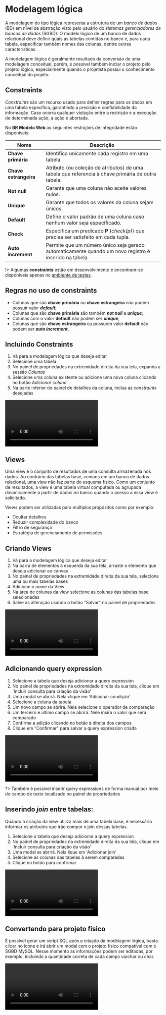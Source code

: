 # Modelagem lógica

A modelagem do tipo lógica representa a estrutura de um _banco de dados_ (BD) em nível de abstração visto pelo usuário do _sistemas gerenciadores de bancos de dados_ (SGBD). O modelo lógico de um banco de dados relacional deve definir quais as tabelas contidas no banco e, para cada tabela, especificar também nomes das colunas, dentre outras características. 

A modelagem lógica é geralmente resultado da conversão de uma modelagem conceitual, porém, é possível também iniciar o projeto pelo projeto lógico, especialmente quando o projetista possui o conhecimento conceitual do projeto.

## Constraints

_Constraints_ são um recurso usado para definir regras para os dados em uma tabela específica, garantindo a precisão e confiabilidade da informação. Caso ocorra qualquer violação entre a restrição e a execução de determinada ação, a ação é abortada.

No **BR Modelo Web** as seguintes restrições de integridade estão disponíveis:

| Nome | Descrição |
| ---- | --------- |
| **Chave primária** | Identifica unicamente cada registro em uma tabela. |
| **Chave estrangeira** | Atributo (ou coleção de atributos) de uma tabela que referencia à chave primária de outra tabela. |
| **Not null** | Garante que uma coluna não aceite valores nulos. |
| **Unique** | Garante que todos os valores da coluna sejam únicos. |
| **Default** | Define o valor padrão de uma coluna caso nenhum valor seja especificado. |
| **Check** | Especifica um predicado **P** (_check(p)_) que precisa ser satisfeito em cada tupla. |
| **Auto increment** | Permite que um número único seja gerado automaticamente quando um novo registro é inserido na tabela. |

!> Algumas **constraints** estão em desenvolvimento e encontram-se disponíveis apenas no [ambiente de testes](https://tcc-arthur.herokuapp.com/#!/).

## Regras no uso de constraints

- Colunas que são **chave primária** ou **chave estrangeira** não podem possuir valor **_default_**;
- Colunas que são **chave primária** são também **_not null_** e **_unique_**;
- Colunas com o valor **default** não podem ser **_unique_**;
- Colunas que são **chave estrangeira** ou possuem valor **default** não podem ser **_auto increment_**.

## Incluindo Constraints

1. Vá para a modelagem lógica que deseja editar
1. Selecione uma tabela
1. No painel de propriedades na extremidade direita da sua tela, expanda a sessão _Colunas_
1. Selecione uma coluna existente ou adicione uma nova coluna clicando no botão _Adicionar coluna_
1. Na parte inferior do painel de detalhes da coluna, inclua as _constraints_ desejadas

<video class="video-player" controls>
	<source src="logical-model/assets/constraints.mp4" type="video/mp4">
	Desculpe, seu navegador não suporta esse formato de vídeo.
</video>

## Views

Uma view é o conjunto de resultados de uma consulta armazenada nos dados. Ao contrário das tabelas base, comuns em um banco de dados relacional, uma view não faz parte do esquema físico. Como um conjunto de resultados, a view é uma tabela virtual computada ou agrupada dinamicamente a partir de dados no banco quando o acesso a essa view é solicitado.

Views podem ser utilizadas para múltiplos propósitos como por exemplo:

- Ocultar detalhes
- Reduzir complexidade do banco
- Filtro de segurança
- Estratégia de gerenciamento de permissões

## Criando Views

1. Vá para a modelagem lógica que deseja editar
1. Na barra de elementos à esquerda da sua tela, arraste o elemento que deseja adicionar ao canvas
1. No painel de propriedades na extremidade direita da sua tela, selecione uma ou mais tabelas bases
1. Adicione o nome da View
1. Na área de colunas da view selecione as colunas das tabelas base selecionadas
1. Salve as alteração usando o botão "Salvar" no painel de propriedades

<video class="video-player" controls>
	<source src="logical-model/assets/views.mp4" type="video/mp4">
	Desculpe, seu navegador não suporta esse formato de vídeo.
</video>

## Adicionando query expression

1. Selecione a tabela que deseja adicionar a query expression
1. No painel de propriedades na extremidade direita da sua tela, clique em 'Incluir consulta para criação da visão'
1. Uma modal se abrirá. Nela clique em 'Adicionar condição'
1. Selecione a coluna da tabela
1. Um novo campo se abrirá. Nele selecione o operador de comparação
1. Um terceiro e último campo se abrirá. Nele insira o valor que será comparado
1. Confirme a adição clicando no botão à direita dos campos
1. Clique em "Confirmar" para salvar a query expression criada

<video class="video-player" controls>
	<source src="logical-model/assets/view-query-expression.mp4" type="video/mp4">
	Desculpe, seu navegador não suporta esse formato de vídeo.
</video>

?> Também é possível inserir query expressions de forma manual por meio do campo de texto localizado no painel de propriedades

## Inserindo _join_ entre tabelas:

Quando a criação da view utiliza mais de uma tabela base, é necessário informar os atributos que irão compor o join dessas tabelas.

1. Selecione a tabela que deseja adicionar a query expression
1. No painel de propriedades na extremidade direita da sua tela, clique em 'Incluir consulta para criação da visão'
1. Uma modal se abrirá. Nela lique em 'Adicionar join'
1. Selecione as colunas das tabelas à serem comparadas
1. Clique no botão para confirmar

<video class="video-player" controls>
	<source src="logical-model/assets/joins.mp4" type="video/mp4">
	Desculpe, seu navegador não suporta esse formato de vídeo.
</video>

## Convertendo para projeto físico

É possível gerar um script SQL após a criação da modelagem lógica, basta clicar no ícone e irá abrir um modal com o projeto físico compatível com o SGBD MySQL. Nesse momento as informações podem ser editadas, por exemplo, incluindo a quantidade correta de cada campo varchar ou char.

<video class="video-player" controls>
	<source src="logical-model/assets/projeto-fisico.mp4" type="video/mp4">
	Desculpe, seu navegador não suporta esse formato de vídeo.
</video>
